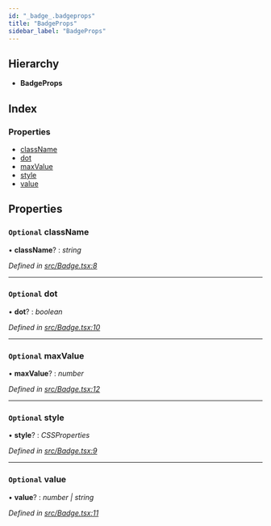```yaml
---
id: "_badge_.badgeprops"
title: "BadgeProps"
sidebar_label: "BadgeProps"
---
```


## Hierarchy

* **BadgeProps**

## Index

### Properties

* [className](_badge_.badgeprops.md#optional-classname)
* [dot](_badge_.badgeprops.md#optional-dot)
* [maxValue](_badge_.badgeprops.md#optional-maxvalue)
* [style](_badge_.badgeprops.md#optional-style)
* [value](_badge_.badgeprops.md#optional-value)

## Properties

### `Optional` className

• **className**? : *string*

*Defined in [src/Badge.tsx:8](https://github.com/tarojsx/ui/blob/6701f45/src/Badge.tsx#L8)*

___

### `Optional` dot

• **dot**? : *boolean*

*Defined in [src/Badge.tsx:10](https://github.com/tarojsx/ui/blob/6701f45/src/Badge.tsx#L10)*

___

### `Optional` maxValue

• **maxValue**? : *number*

*Defined in [src/Badge.tsx:12](https://github.com/tarojsx/ui/blob/6701f45/src/Badge.tsx#L12)*

___

### `Optional` style

• **style**? : *CSSProperties*

*Defined in [src/Badge.tsx:9](https://github.com/tarojsx/ui/blob/6701f45/src/Badge.tsx#L9)*

___

### `Optional` value

• **value**? : *number | string*

*Defined in [src/Badge.tsx:11](https://github.com/tarojsx/ui/blob/6701f45/src/Badge.tsx#L11)*
